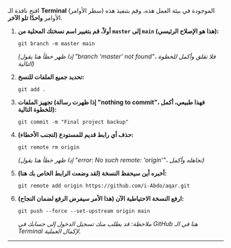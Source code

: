 
افتح نافذة الـ **Terminal** (سطر الأوامر) الموجودة في بيئة العمل هذه، وقم بتنفيذ هذه الأوامر **واحدًا تلو الآخر**.

1.  **أولاً، قم بتغيير اسم نسختك المحلية من `master` إلى `main` (هذا هو الإصلاح الرئيسي):**
    ```
    git branch -m master main
    ```
    *(إذا ظهر خطأ هنا يقول "branch 'master' not found"، فلا تقلق وأكمل للخطوة التالية)*

2.  **تحديد جميع الملفات للنسخ:**
    ```
    git add .
    ```

3.  **تجهيز الملفات (إذا ظهرت رسالة "nothing to commit"، فهذا طبيعي، أكمل للخطوة التالية):**
    ```
    git commit -m "Final project backup"
    ```

4.  **حذف أي رابط قديم للمستودع (لتجنب الأخطاء):**
    ```
    git remote rm origin
    ```
    *(إذا ظهر خطأ هنا يقول "error: No such remote: 'origin'"، تجاهله وأكمل)*

5.  **أخبره أين سيحفظ النسخة (لقد وضعت الرابط الخاص بك هنا):**
    ```
    git remote add origin https://github.com/i-Abdo/aqar.git
    ```

6.  **ارفع النسخة الاحتياطية الآن (هذا الأمر سيفرض الرفع لضمان النجاح):**
    ```
    git push --force --set-upstream origin main
    ```
    *ملاحظة: قد يطلب منك تسجيل الدخول إلى حسابك في GitHub هنا في الـ Terminal لإكمال العملية.*

---